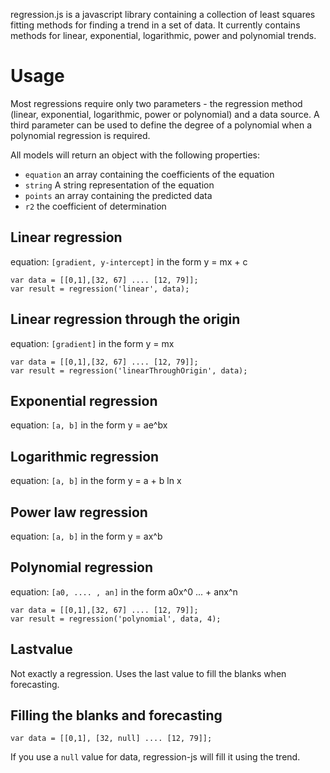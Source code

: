 regression.js is a javascript library containing a collection of least squares fitting methods for finding a trend in a set of data. It currently contains methods for linear, exponential, logarithmic, power and polynomial trends.

Usage
=====
Most regressions require only two parameters - the regression method (linear, exponential, logarithmic, power or polynomial) and a data source. A third parameter can be used to define the degree of a polynomial when a polynomial regression is required.

All models will return an object with the following properties:
- `equation` an array containing the coefficients of the equation
- `string` A string representation of the equation
- `points` an array containing the predicted data
- `r2` the coefficient of determination

Linear regression
-----------------

equation: ```[gradient, y-intercept]``` in the form y = mx + c
```
var data = [[0,1],[32, 67] .... [12, 79]];
var result = regression('linear', data);
```

Linear regression through the origin
-----------------

equation: ```[gradient]``` in the form y = mx
```
var data = [[0,1],[32, 67] .... [12, 79]];
var result = regression('linearThroughOrigin', data);
```

Exponential regression
----------------------

equation: ```[a, b]``` in the form y = ae^bx

Logarithmic regression
----------------------

equation: ```[a, b]``` in the form y = a + b ln x

Power law regression
--------------------

equation: ```[a, b]``` in the form y = ax^b

Polynomial regression
---------------------

equation: ```[a0, .... , an]``` in the form a0x^0 ... + anx^n
```
var data = [[0,1],[32, 67] .... [12, 79]];
var result = regression('polynomial', data, 4);
```

Lastvalue
---------

Not exactly a regression. Uses the last value to fill the blanks when forecasting.



Filling the blanks and forecasting
---------

```
var data = [[0,1], [32, null] .... [12, 79]];
```

If you use a ```null``` value for data, regression-js will fill it using the trend.
